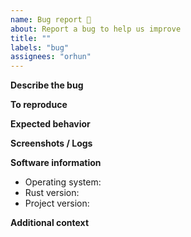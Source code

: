 ```yaml
---
name: Bug report 🐛
about: Report a bug to help us improve
title: ""
labels: "bug"
assignees: "orhun"
---
```


**Describe the bug**

<!--- A clear and concise description of what the bug is. -->

**To reproduce**

<!---
Steps to reproduce the behavior:
1. Build with '...' arguments
2. Run with '....' arguments
4. Use '...' configuration options
5. See the error
-->

**Expected behavior**

<!--- A clear and concise description of what you expected to happen. -->

**Screenshots / Logs**

<!--- If applicable, add screenshots to help explain your problem. -->

**Software information**

<!--- Please fill in following fields -->

- Operating system: <!--- e.g. Arch GNU/Linux x86_64 6.2.1-arch1-1 -->
- Rust version: <!--- e.g. rustc 1.69.0-nightly (7281249a1 2023-02-27) -->
- Project version: <!--- e.g. 0.1.0 -->

**Additional context**

<!--- Add any other context about the problem here. -->
